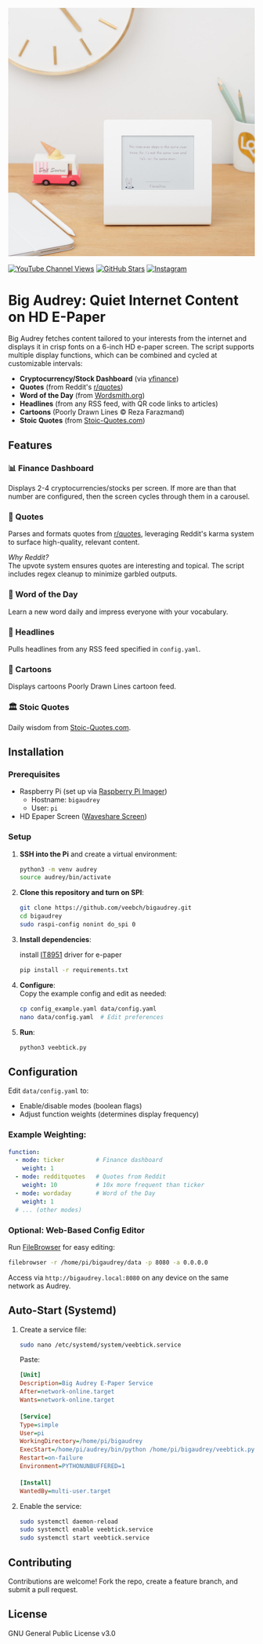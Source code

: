 ![Action Shot](/images/river.jpg)  

[![YouTube Channel Views](https://img.shields.io/youtube/channel/views/UCz5BOU9J9pB_O0B8-rDjCWQ?style=flat&logo=youtube&logoColor=red&labelColor=white&color=ffed53)](https://www.youtube.com/channel/UCz5BOU9J9pB_O0B8-rDjCWQ) [![GitHub Stars](https://img.shields.io/github/stars/veebch?style=flat&logo=github&logoColor=black&labelColor=white&color=ffed53)](https://github.com/veebch) [![Instagram](https://img.shields.io/badge/Instagram-@v_e_e_b-ffed53?style=flat&logo=instagram&logoColor=white)](https://www.instagram.com/v_e_e_b/)

# Big Audrey: Quiet Internet Content on HD E-Paper  

Big Audrey fetches content tailored to your interests from the internet and displays it in crisp fonts on a 6-inch HD e-paper screen. The script supports multiple display functions, which can be combined and cycled at customizable intervals:  

- **Cryptocurrency/Stock Dashboard** (via [yfinance](https://github.com/ranaroussi/yfinance))  
- **Quotes** (from Reddit's [r/quotes](https://reddit.com/r/quotes))  
- **Word of the Day** (from [Wordsmith.org](https://wordsmith.org))  
- **Headlines** (from any RSS feed, with QR code links to articles)  
- **Cartoons** (Poorly Drawn Lines © Reza Farazmand)  
- **Stoic Quotes** (from [Stoic-Quotes.com](https://stoic-quotes.com))  

## Features  

### 📊 Finance Dashboard  
Displays 2-4 cryptocurrencies/stocks per screen. If more are than that number are configured, then the screen cycles through them in a carousel.  

### 💬 Quotes  
Parses and formats quotes from [r/quotes](https://reddit.com/r/quotes), leveraging Reddit's karma system to surface high-quality, relevant content.  

*Why Reddit?*  
The upvote system ensures quotes are interesting and topical. The script includes regex cleanup to minimize garbled outputs.  

### 📖 Word of the Day  
Learn a new word daily and impress everyone with your vocabulary.  

### 📰 Headlines  
Pulls headlines from any RSS feed specified in `config.yaml`.  

### 🎨 Cartoons  
Displays cartoons Poorly Drawn Lines cartoon feed.  

### 🏛️ Stoic Quotes  
Daily wisdom from [Stoic-Quotes.com](https://stoic-quotes.com).  

## Installation  

### Prerequisites  
- Raspberry Pi (set up via [Raspberry Pi Imager](https://www.raspberrypi.com/software/))
   - Hostname: `bigaudrey`  
   - User: `pi`
- HD Epaper Screen ([Waveshare Screen](https://www.waveshare.com/product/6inch-hd-e-paper-hat.htm))

### Setup  
1. **SSH into the Pi** and create a virtual environment:  
   ```bash
   python3 -m venv audrey
   source audrey/bin/activate
   ```  

2. **Clone this repository and turn on SPI**:  
   ```bash
   git clone https://github.com/veebch/bigaudrey.git
   cd bigaudrey
   sudo raspi-config nonint do_spi 0
   ```  

3. **Install dependencies**:
   
   install [IT8951](https://github.com/GregDMeyer/IT8951) driver for e-paper
   ```bash
   pip install -r requirements.txt
   ```  

5. **Configure**:  
   Copy the example config and edit as needed:  
   ```bash
   cp config_example.yaml data/config.yaml
   nano data/config.yaml  # Edit preferences
   ```  

6. **Run**:  
   ```bash
   python3 veebtick.py
   ```  

## Configuration  

Edit `data/config.yaml` to:  
- Enable/disable modes (boolean flags)  
- Adjust function weights (determines display frequency)  

### Example Weighting:  
```yaml
function:
  - mode: ticker         # Finance dashboard
    weight: 1  
  - mode: redditquotes   # Quotes from Reddit
    weight: 10           # 10x more frequent than ticker
  - mode: wordaday       # Word of the Day
    weight: 1
  # ... (other modes)
```  

### Optional: Web-Based Config Editor  
Run [FileBrowser](https://github.com/filebrowser/filebrowser) for easy editing:  
```bash
filebrowser -r /home/pi/bigaudrey/data -p 8080 -a 0.0.0.0
```  
Access via `http://bigaudrey.local:8080` on any device on the same network as Audrey.  

## Auto-Start (Systemd)  
1. Create a service file:  
   ```bash
   sudo nano /etc/systemd/system/veebtick.service
   ```  
   Paste:  
   ```ini
   [Unit]
   Description=Big Audrey E-Paper Service
   After=network-online.target
   Wants=network-online.target

   [Service]
   Type=simple
   User=pi
   WorkingDirectory=/home/pi/bigaudrey
   ExecStart=/home/pi/audrey/bin/python /home/pi/bigaudrey/veebtick.py
   Restart=on-failure
   Environment=PYTHONUNBUFFERED=1

   [Install]
   WantedBy=multi-user.target
   ```  

2. Enable the service:  
   ```bash
   sudo systemctl daemon-reload
   sudo systemctl enable veebtick.service
   sudo systemctl start veebtick.service
   ```  

## Contributing  
Contributions are welcome! Fork the repo, create a feature branch, and submit a pull request.  

## License  
GNU General Public License v3.0  
